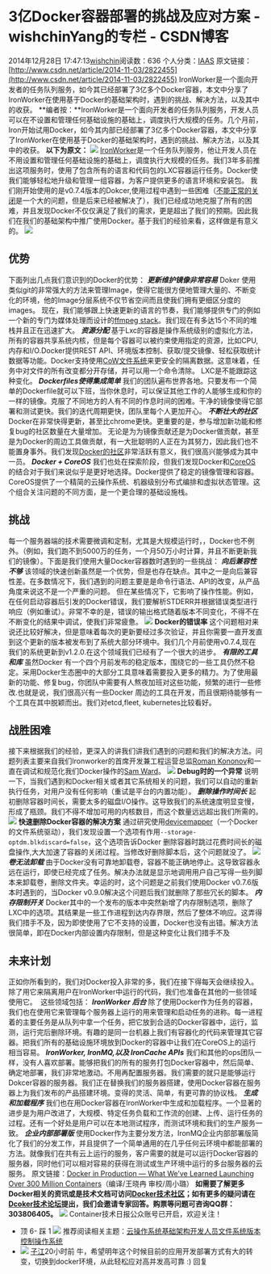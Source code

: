 # 3亿Docker容器部署的挑战及应对方案 - wishchinYang的专栏 - CSDN博客
2014年12月28日 17:47:13[wishchin](https://me.csdn.net/wishchin)阅读数：636
个人分类：[IAAS](https://blog.csdn.net/wishchin/article/category/2802193)
原文链接：[http://www.csdn.net/article/2014-11-03/2822455](http://www.csdn.net/article/2014-11-03/2822455)
IronWorker是一个面向开发者的任务队列服务，如今其已经部署了3亿多个Docker容器，本文中分享了IronWorker在使用基于Docker的基础架构时，遇到的挑战、解决方法，以及其中的收获。
**编者按：**IronWorker是一个面向开发者的任务队列服务，开发人员可以在不设置和管理任何基础设施的基础上，调度执行大规模的任务。几个月前，Iron开始试用Docker，如今其内部已经部署了3亿多个Docker容器，本文中分享了IronWorker在使用基于Docker的基础架构时，遇到的挑战、解决方法，以及其中的收获。
**以下为原文：**
![](http://cms.csdnimg.cn/article/201411/04/545842571b502_middle.jpg?_=4782)
[IronWorker](http://www.iron.io/worker)是一个任务队列服务，他让开发人员在不用设置和管理任何基础设施的基础上，调度执行大规模的任务。我们3年多前推出这项服务时，使用了包含所有的语言和代码包的LXC容器运行任务。Docker使我们能够轻松地升级和管理一组容器，为客户提供更多的语言环境和安装包。
我们刚开始使用的是v0.7.4版本的Dokcer,使用过程中遇到一些困难（[不能正常的关闭](https://github.com/docker/docker/search?q=rm&type=Issues&utf8=%E2%9C%93)是一个大的问题，但是后来已经被解决了），我们已经成功地克服了所有的困难，并且发现Docker不仅仅满足了我们的需求，更是超出了我们的预期。因此我们在我们的基础架构中推广使用Docker。基于我们的经验来看，这样做是有意义的。
![](http://cms.csdnimg.cn/article/201411/04/5458429277f8d_middle.jpg?_=27619)
## **优势**
下面列出几点我们意识到的Docker的优势：
***更新维护镜像非常容易***
Doker 使用类似git的非常强大的方法来管理Image，使得它能很方便地管理大量的、不断变化的环境，他的Image分层系统不仅节省空间而且使我们拥有更细区分度的images。
现在，我们能够跟上快速更新的语言的节奏，我们能够提供专门的例如一个新的专门为媒体处理而设计的[](http://blog.iron.io/2014/09/new-ffmpeg-ironworker-stack-for-easy.html)[ffmpeg
 stack](http://blog.iron.io/2014/09/new-ffmpeg-ironworker-stack-for-easy.html)。我们现在有多达15个不同的堆栈并且正在迅速扩大。
***资源分配***
基于Lxc的容器是操作系统级别的虚拟化方法，所有的容器共享系统内核，但是每个容器可以被约束使用指定的资源，比如CPU,内存和I/O.Docker提供REST API、环境版本控制、获取/提交镜像、轻松获取统计数据等功能。Docker支持使用[CoW文件系统](http://en.wikipedia.org/wiki/Copy-on-write)来更安全的隔离数据。这意味着，任务中对文件的所有改变都分开存储，并可以用一个命令清除。
 LXC是不能跟踪这种变化。
***Dockerfiles使得集成简单***
我们的团队遍布世界各地。只要发布一个简单的Dockerfile就可以下班，当你休息时，可以保证其他工作的人能够生成和你的一样的镜像。克服了不同地方的人有不同的作息时间的困难。干净的镜像使得它部署和测试更快。我们的迭代周期更快，团队里每个人更加开心。
***不断壮大的社区***
Docker在非常快得更新，甚至比chrome更快。更重要的是，参与增加新功能和修复bug的社区数量在大量增加。 无论是为为镜像贡献还是为Docker做贡献，甚至是为Docker的周边工具做贡献，有一大批聪明的人正在为其努力，因此我们也不能置身事外。我们发现[Docker的社区](https://docker.com/community/participate/)非常活跃有意义，我们很高兴能够成为其中一员。
***Docker + CoreOS***
我们也处在探索阶段，但我们发现Docker和[CoreOS](https://coreos.com/)的结合对于我们来说似乎是更好地选择。Docker提供了稳定的镜像管理和容器。CoreOS提供了一个精简的云操作系统、机器级别分布式编排和虚拟状态管理。这个组合关注问题的不同方面，是一个更合理的基础设施栈。
## **挑战**
每一个服务器端的技术需要微调和定制，尤其是大规模运行时，，Docker也不例外。（例如，我们跑不到5000万的任务，一个月50万小时计算，并且不断更新我们的镜像）。下面是我们使用大量Docker容器数时遇到的一些挑战：
***向后兼容性不够***
该领域的快速创新虽然是一个优势，但是也存在缺点。其中之一是向后兼容性差。在多数情况下，我们遇到的问题主要是是命令行语法、API的改变，从产品角度来说这不是一个严重的问题。
但在某些情况下，它影响了操作性能。例如，在任何启动容器后引发的Docker错误，我们要解析STDERR并根据错误类型进行响应（例如重试）。非常不幸的是，错误的输出格式随着版本不同变化，不得不在不断变化的结果中调试，使我们非常疲惫。
![](http://cms.csdnimg.cn/article/201411/04/5458433d57282.jpg)
**Docker的错误率**
这个问题相对来说还比较好解决，但是意味着每次的更新要经过多次验证，并且你需要一直开发直到这个更新的版本被发布到了系统大部分环境中。我们几个月前使用v0.7.4,现在我们的系统更新到v1.2.0.在这个领域我们已经有了一个很大的进步。
***有限的工具和库***
虽然Docker 有一个四个月前发布的稳定版本，围绕它的一些工具仍然不稳定。采用Docker生态圈中的大部分工具意味着需要投入更多的精力。为了使用最新的功能、修复bug，你团队中需要有人熬夜加班对这些功能，频繁的进行一些修改.也就是说，我们很高兴有一些Docker 周边的工具在开发，而且很期待能够有一个工具在其中脱颖而出。我们对etcd,fleet, kubernetes比较看好。
## 战胜困难
接下来根据我们的经验，更深入的讲我们讲我们遇到的问题和我们的解决方法。问题列表主要来自我们Ironworker的首席开发兼工程运营总监[Roman Kononov](https://www.linkedin.com/in/rkononov)和一直在调试和规范化我们Docker操作的[Sam
 Ward](http://www.iron.io/about)。
![](http://cms.csdnimg.cn/article/201411/04/545843866d89b.jpg)
**Debug时的一个异常**
说明一下，当我们遇到和Docker相关或者其它系统相关的问题，我们可以自动的重新执行任务，对用户没有任何影响（重试是平台的内置功能）。
***删除操作时间长***
起初删除容器时间长，需要太多的磁盘I/O操作。这导致我们的系统速度明显变慢，形成了瓶颈。我们不得不增加可用的内核数目，而这个数量远远超出我们所需的。
![](http://cms.csdnimg.cn/article/201411/04/545843d0673cc.jpg)
**快速删除Docker容器的解决方案**
通过研究使用[devicemapper](https://github.com/docker/docker/tree/master/daemon/graphdriver/devmapper)（一个Docker的文件系统驱动），我们发现设置一个选项有作用`--storage-optdm.blkdiscard=false`，这个选项告诉Docker 删除容器时跳过花费时间长的磁盘操作,大大加速了容器的关闭过程。当修改好删除脚本后，这个问题就没了。
![](http://cms.csdnimg.cn/article/201411/04/5458445b3103a.jpg)
***卷无法卸载***
由于Docker没有可靠地卸载卷，容器不能正确地停止。这导致容器永远在运行，即使已经完成了任务。解决办法就是显示地调用用户自己写得一些列脚本来卸载卷，删除文件夹。幸运的时，这个问题是之前我们使用Docker v0.7.6版本时遇到的，当Docker v0.9.0解决这个问题后我们就删除了那些冗长的脚本。
***内存限制开关***
Docker其中的一个发布的版本中突然新增了内存限制选项，删除了LXC中的选项。其结果是一些工作进程到达内存界限，然后了整体不响应。这弄得我们措手不及，因为即使使用了它不支持的设置，Docker也没有出错。解决方法很简单，即在Docker内部设置内存限制，但是这种变化让我们措手不及
## 未来计划
正如你所看到的，我们对Docker投入非常的多，我们在接下得每天会继续投入。除了用它来隔离用户在IronWorker中运行的代码，我们也准备在其他的一些领域使用它。 
这些领域包括：
***IronWorker 后台***
除了使用Docker作为任务的容器，我们也在使用它来管理每个服务器上运行的用来管理和启动任务的进称。每一进程着的主要任务是从队列中拿一个任务，把它放到合适的Docker容器中，运行，监测，运行完后删除环境。有趣的是同一台机器上我们有容器化的代码来管理其它容器。把我们所有的基础设施环境放到Docker的容器中让我们在CoreOS上的运行相当容易。
***IronWorker, IronMQ,以及 IronCache APIs***
我们和其他的ops团队一样，没有人喜欢部署。能够把我们的所有的服务打包Docker容器中，然后简单、确定地部署，我们非常地激动。不用再配置服务器。我们需要的就只是能够运行Dokcer容器的服务器。我们正在替换我们的服务器搭建，使用Docker容器在服务器上为我们发布的产品搭建环境。变得的灵活、简单，有更可靠的协议栈。
***生成和加载程序***
我们也在用Docker容器在IronWorker中生成和加载程序。一个显著的进步是为用户改进了，大规模、特定任务负载和工作流的创建、上传、运行任务的过程。还有一个好处是用户可以在本地测试程序，而测试环境和我们的生产服务一致。
***企业内部部署版***
使用Docker作为主要分发方法，IronMQ企业内部部署版简化了我们的分发工作，并且提供了一个简单通用的在几乎任何云环境中都能部署的方法。就像我们在共有云上运行的服务，客户需要的就是可以运行Docker容器的服务器，同时他们可以相对容易的获得在测试或生产环境中运行的多台服务器的云服务。
原文链接：[Docker in Production — What We’ve Learned Launching Over 300 Million Containers](http://blog.iron.io/2014/10/docker-in-production-what-weve-learned.html?m=1)（编译/王晓冉 审校/周小璐）
**如需要了解更多Docker相关的资讯或是技术文档可访问[Docker技术社区](http://docker.csdn.net/)；如有更多的疑问请在[Dcoker技术论坛](http://docker.csdn.net/m/zone/docker/bbs)提出，我们会邀请专家回答。购票等问题可咨询QQ群：303806405。**
![](http://cms.csdnimg.cn/article/201409/04/5408294f805e8.jpg)
Container技术日报公众账号已开启，欢迎关注！
- 顶
6- 踩
1
![](http://creatim.allyes.com.cn/imedia/csdn/20141106/09_47_54_5D2C2B0D.jpg)
推荐阅读相关主题：[云操作系统](http://www.csdn.net/tag/%E4%BA%91%E6%93%8D%E4%BD%9C%E7%B3%BB%E7%BB%9F/news)[基础架构](http://www.csdn.net/tag/%E5%9F%BA%E7%A1%80%E6%9E%B6%E6%9E%84/news)[开发人员](http://www.csdn.net/tag/%E5%BC%80%E5%8F%91%E4%BA%BA%E5%91%98/news)[文件系统](http://www.csdn.net/tag/%E6%96%87%E4%BB%B6%E7%B3%BB%E7%BB%9F/news)[版本控制](http://www.csdn.net/tag/%E7%89%88%E6%9C%AC%E6%8E%A7%E5%88%B6/news)[操作系统](http://www.csdn.net/tag/%E6%93%8D%E4%BD%9C%E7%B3%BB%E7%BB%9F/news)
- ![](http://avatar.csdn.net/8/F/E/3_bluky999.jpg)
[子江](http://my.csdn.net/bluky999)20小时前
牛，希望明年这个时候目前的应用开发部署方式有大的转变，切换到docker环境，从此轻松应对高并发高可靠 :)
回复

